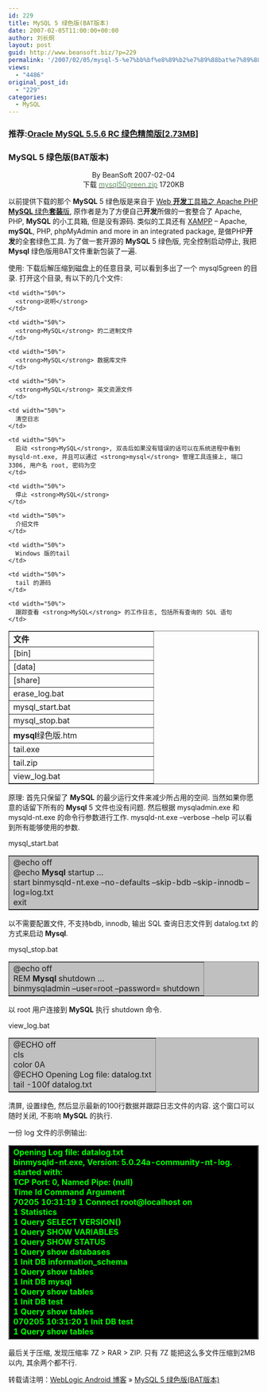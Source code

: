 ```yaml
---
id: 229
title: MySQL 5 绿色版(BAT版本)
date: 2007-02-05T11:00:00+00:00
author: 刘长炯
layout: post
guid: http://www.beansoft.biz/?p=229
permalink: '/2007/02/05/mysql-5-%e7%bb%bf%e8%89%b2%e7%89%88bat%e7%89%88%e6%9c%ac/'
views:
  - "4486"
original_post_id:
  - "229"
categories:
  - MySQL
---
```

<h3 style="text-align:left;">
  推荐:<strong><a title="Permanent Link to Oracle MySQL 5.5.6 RC 绿色精简版[2.73MB]" rel="bookmark" href="http://www.beansoft.biz/?p=1263">Oracle MySQL 5.5.6 RC 绿色精简版[2.73MB]</a></strong>
</h3>

### **MySQL** 5 绿色版(BAT版本)

<p style="text-align:center;">
  By BeanSoft 2007-02-04<br /> 下载 <a href="http://www.blogjava.net/Files/beansoft/mysql50green.zip"><span style="color:#669966;">mysql50green.zip</span></a> 1720KB
</p>

以前提供下载的那个 **MySQL** 5 绿色版是来自于 [Web **开发**工具箱之 Apache PHP **MySQL** 绿色**套装**版](http://www.dualface.com/blog/?p=231), 原作者是为了方便自己**开发**所做的一套整合了 Apache, PHP, **MySQL** 的小工具箱, 但是没有源码. 类似的工具还有 [XAMPP](http://portableapps.com/apps/development/servers/xampp) &#8211; Apache, **mySQL**, PHP, phpMyAdmin and more in an integrated package, 是做PHP**开发**的全套绿色工具. 为了做一套开源的 **MySQL** 5 绿色版, 完全控制启动停止, 我把 **Mysql** 绿色版用BAT文件重新包装了一遍.
  
使用: 下载后解压缩到磁盘上的任意目录, 可以看到多出了一个 mysql5green 的目录. 打开这个目录, 有以下的几个文件:

<table border="1" width="100%">
  <tr>
    <td width="50%">
      <strong>文件</strong>
    </td>
    
    <td width="50%">
      <strong>说明</strong>
    </td>
  </tr>
  
  <tr>
    <td width="50%">
      [bin]
    </td>
    
    <td width="50%">
      <strong>MySQL</strong> 的二进制文件
    </td>
  </tr>
  
  <tr>
    <td width="50%">
      [data]
    </td>
    
    <td width="50%">
      <strong>MySQL</strong> 数据库文件
    </td>
  </tr>
  
  <tr>
    <td width="50%">
      [share]
    </td>
    
    <td width="50%">
      <strong>MySQL</strong> 英文资源文件
    </td>
  </tr>
  
  <tr>
    <td width="50%">
      erase_log.bat
    </td>
    
    <td width="50%">
      清空日志
    </td>
  </tr>
  
  <tr>
    <td width="50%">
      mysql_start.bat
    </td>
    
    <td width="50%">
      启动 <strong>MySQL</strong>, 双击后如果没有错误的话可以在系统进程中看到 mysqld-nt.exe, 并且可以通过 <strong>mysql</strong> 管理工具连接上, 端口 3306, 用户名 root, 密码为空
    </td>
  </tr>
  
  <tr>
    <td width="50%">
      mysql_stop.bat
    </td>
    
    <td width="50%">
      停止 <strong>MySQL</strong>
    </td>
  </tr>
  
  <tr>
    <td width="50%">
      <strong>mysql</strong>绿色版.htm
    </td>
    
    <td width="50%">
      介绍文件
    </td>
  </tr>
  
  <tr>
    <td width="50%">
      tail.exe
    </td>
    
    <td width="50%">
      Windows 版的tail
    </td>
  </tr>
  
  <tr>
    <td width="50%">
      tail.zip
    </td>
    
    <td width="50%">
      tail 的源码
    </td>
  </tr>
  
  <tr>
    <td width="50%">
      view_log.bat
    </td>
    
    <td width="50%">
      跟踪查看 <strong>MySQL</strong> 的工作日志, 包括所有查询的 SQL 语句
    </td>
  </tr>
</table>

原理: 首先只保留了 **MySQL** 的最少运行文件来减少所占用的空间. 当然如果你愿意的话留下所有的 **Mysql** 5 文件也没有问题. 然后根据 mysqladmin.exe 和 mysqld-nt.exe 的命令行参数进行工作. mysqld-nt.exe &#8211;verbose &#8211;help 可以看到所有能够使用的参数.

mysql_start.bat

<table border="1" width="100%" bgcolor="#c0c0c0">
  <tr>
    <td width="100%">
      @echo off<br /> @echo <strong>Mysql</strong> startup &#8230;<br /> start binmysqld-nt.exe &#8211;no-defaults &#8211;skip-bdb &#8211;skip-innodb &#8211;log=log.txt<br /> exit
    </td>
  </tr>
</table>

以不需要配置文件, 不支持bdb, innodb, 输出 SQL 查询日志文件到 datalog.txt 的方式来启动 **Mysql**.

mysql_stop.bat

<table border="1" width="100%" bgcolor="#c0c0c0">
  <tr>
    <td width="100%">
      @echo off<br /> REM <strong>Mysql</strong> shutdown &#8230;<br /> binmysqladmin &#8211;user=root &#8211;password= shutdown
    </td>
  </tr>
</table>

以 root 用户连接到 **MySQL** 执行 shutdown 命令.

view_log.bat

<table border="1" width="100%" bgcolor="#c0c0c0">
  <tr>
    <td width="100%">
      @ECHO off<br /> cls<br /> color 0A<br /> @ECHO Opening Log file: datalog.txt<br /> tail -100f datalog.txt
    </td>
  </tr>
</table>

清屏, 设置绿色, 然后显示最新的100行数据并跟踪日志文件的内容. 这个窗口可以随时关闭, 不影响 **MySQL** 的执行.

一份 log 文件的示例输出:

<table border="1" width="100%" bgcolor="#000000">
  <tr>
    <td width="100%">
      <strong><span style="color:#00ff00;">Opening Log file: datalog.txt<br /> binmysqld-nt.exe, Version: 5.0.24a-community-nt-log. started with:<br /> TCP Port: 0, Named Pipe: (null)<br /> Time Id Command Argument<br /> 70205 10:31:19 1 Connect root@localhost on<br /> 1 Statistics<br /> 1 Query SELECT VERSION()<br /> 1 Query SHOW VARIABLES<br /> 1 Query SHOW STATUS<br /> 1 Query show databases<br /> 1 Init DB information_schema<br /> 1 Query show tables<br /> 1 Init DB <strong>mysql</strong><br /> 1 Query show tables<br /> 1 Init DB test<br /> 1 Query show tables<br /> 070205 10:31:20 1 Init DB test<br /> 1 Query show tables</span> </strong>
    </td>
  </tr>
</table>

最后关于压缩, 发现压缩率 7Z > RAR > ZIP. 只有 7Z 能把这么多文件压缩到2MB以内, 其余两个都不行.

转载请注明：[WebLogic Android 博客](http://www.beansoft.biz) &raquo; [MySQL 5 绿色版(BAT版本)](http://www.beansoft.biz/2007/02/05/mysql-5-%e7%bb%bf%e8%89%b2%e7%89%88bat%e7%89%88%e6%9c%ac/)